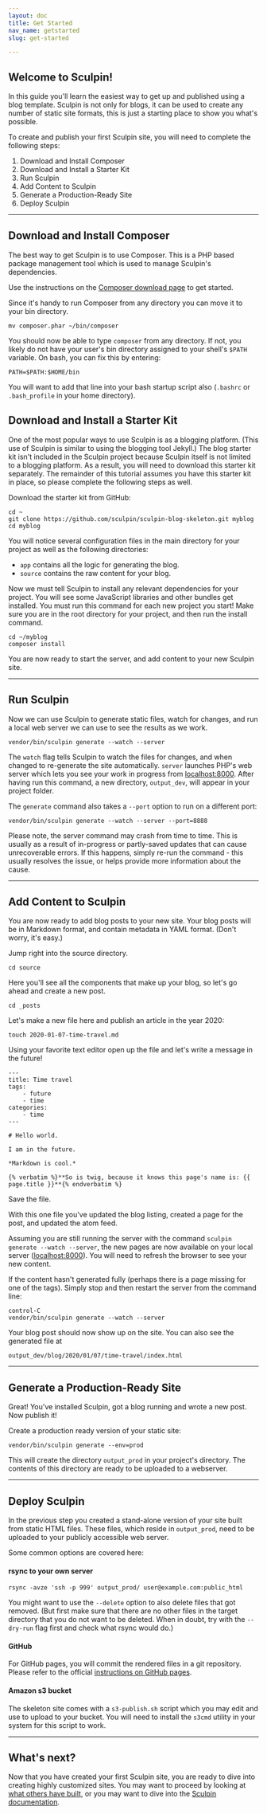 ```yaml
---
layout: doc
title: Get Started
nav_name: getstarted
slug: get-started

---
```


## Welcome to Sculpin!

In this guide you'll learn the easiest way to get up and published using a blog template. Sculpin is not only for blogs, it can be used to create any number of static site formats, this is just a starting place to show you what's possible.

To create and publish your first Sculpin site, you will need to complete the following steps:

1. Download and Install Composer
1. Download and Install a Starter Kit
1. Run Sculpin
1. Add Content to Sculpin
1. Generate a Production-Ready Site
1. Deploy Sculpin

---

## Download and Install Composer

The best way to get Sculpin is to use Composer. This is a PHP based package management tool which is used to manage Sculpin's dependencies.

Use the instructions on the [Composer download page](https://getcomposer.org/download/) to get started.

Since it's handy to run Composer from any directory you can move it to your bin directory.

    mv composer.phar ~/bin/composer

You should now be able to type `composer` from any directory. If not, you likely do not have your user's bin directory assigned to your shell's `$PATH` variable. On bash, you can fix this by entering:

    PATH=$PATH:$HOME/bin

You will want to add that line into your bash startup script also (`.bashrc` or `.bash_profile` in your home directory).

## Download and Install a Starter Kit

One of the most popular ways to use Sculpin is as a blogging platform. (This use of Sculpin is similar to using the blogging tool Jekyll.) The blog starter kit isn't included in the Sculpin project because Sculpin itself is not limited to a blogging platform. As a result, you will need to download this starter kit separately. The remainder of this tutorial assumes you have this starter kit in place, so please complete the following steps as well.

Download the starter kit from GitHub:

    cd ~
    git clone https://github.com/sculpin/sculpin-blog-skeleton.git myblog
    cd myblog

You will notice several configuration files in the main directory for your project as well as the following directories:

- `app` contains all the logic for generating the blog.
- `source` contains the raw content for your blog.

Now we must tell Sculpin to install any relevant dependencies for your project. You will see some JavaScript libraries and other bundles get installed. You must run this command for each new project you start! Make sure you are in the root directory for your project, and then run the install command.

    cd ~/myblog
    composer install

You are now ready to start the server, and add content to your new Sculpin site.

---

## Run Sculpin

Now we can use Sculpin to generate static files, watch for changes, and run a local web server we can use to see the results as we work.

    vendor/bin/sculpin generate --watch --server

The `watch` flag tells Sculpin to watch the files for changes, and when changed to re-generate the site automatically. `server` launches PHP's web server which lets you see your work in progress from [localhost:8000](http://localhost:8000). After having run this command, a new directory, `output_dev`, will appear in your project folder.

The `generate` command also takes a `--port` option to run on a different port:

    vendor/bin/sculpin generate --watch --server --port=8888

Please note, the server command may crash from time to time. This is usually as a result of in-progress or partly-saved updates that can cause unrecoverable errors. If this happens, simply re-run the command - this usually resolves the issue, or helps provide more information about the cause.

---

## Add Content to Sculpin

You are now ready to add blog posts to your new site. Your blog posts will be in Markdown format, and contain metadata in YAML format. (Don't worry, it's easy.)

Jump right into the source directory.

    cd source

Here you'll see all the components that make up your blog, so let's go ahead and create a new post.

    cd _posts

Let's make a new file here and publish an article in the year 2020:

    touch 2020-01-07-time-travel.md

Using your favorite text editor open up the file and let's write a message in the future!

    ---
    title: Time travel
    tags:
        - future
        - time
    categories:
        - time
    ---

    # Hello world.

    I am in the future.

    *Markdown is cool.*

    {% verbatim %}**So is twig, because it knows this page's name is: {{ page.title }}**{% endverbatim %}

Save the file.

With this one file you've updated the blog listing, created a page for the post, and updated the atom feed.

Assuming you are still running the server with the command `sculpin generate --watch --server`, the new pages are now available on your local server ([localhost:8000](http://localhost:8000)). You will need to refresh the browser to see your new content.

If the content hasn't generated fully (perhaps there is a page missing for one of the tags). Simply stop and then restart the server from the command line:

    control-C
    vendor/bin/sculpin generate --watch --server

Your blog post should now show up on the site. You can also see the generated file at

    output_dev/blog/2020/01/07/time-travel/index.html

---

## Generate a Production-Ready Site

Great! You've installed Sculpin, got a blog running and wrote a new post. Now publish it!

Create a production ready version of your static site:

    vendor/bin/sculpin generate --env=prod

This will create the directory `output_prod` in your project's directory. The contents of this directory are ready to be uploaded to a webserver.

---

## Deploy Sculpin

In the previous step you created a stand-alone version of your site built from static HTML files. These files, which reside in `output_prod`, need to be uploaded to your publicly accessible web server.

Some common options are covered here:

#### rsync to your own server

    rsync -avze 'ssh -p 999' output_prod/ user@example.com:public_html

You might want to use the `--delete` option to also delete files that got
removed. (But first make sure that there are no other files in the target
directory that you do not want to be deleted. When in doubt, try with the
`--dry-run` flag first and check what rsync would do.)

#### GitHub

For GitHub pages, you will commit the rendered files in a git repository.
Please refer to the official [instructions on GitHub pages][1].

#### Amazon s3 bucket

The skeleton site comes with a `s3-publish.sh` script which you may edit and
use to upload to your bucket. You will need to install the `s3cmd` utility
in your system for this script to work.

---

## What's next?

Now that you have created your first Sculpin site, you are ready to dive into creating highly customized sites. You may want to proceed by looking at [what others have built](../community), or you may want to dive into the [Sculpin documentation](../documentation).

[1]: http://pages.github.com/
